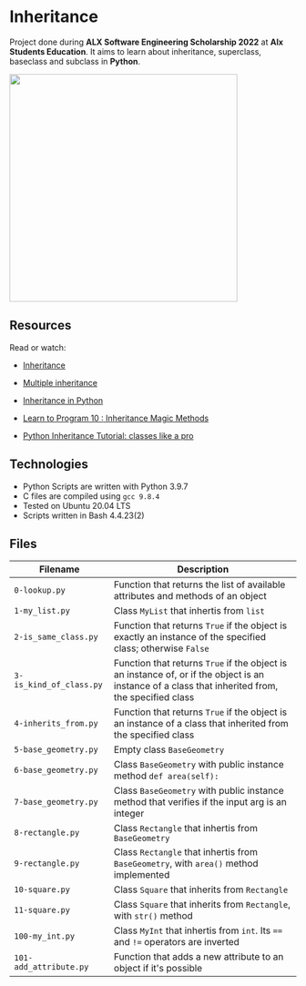 # Inheritance
Project done during **ALX Software Engineering Scholarship 2022** at **Alx Students Education**. It aims to learn about inheritance, superclass, baseclass and subclass in **Python**.

<img src="https://www.ictshore.com/wp-content/uploads/2018/01/py0007-01-Inheritance.png" width="400"/>

## Resources
Read or watch:

* [Inheritance](https://docs.python.org/3/tutorial/classes.html#inheritance)

* [Multiple inheritance](https://docs.python.org/3/tutorial/classes.html#multiple-inheritance)

* [Inheritance in Python](https://www.packt.com/inheritance-python/)

* [Learn to Program 10 : Inheritance Magic Methods](https://www.youtube.com/watch?v=d8kCdLCi6Lk)

* [Python Inheritance Tutorial: classes like a pro](https://www.ictshore.com/python/python-inheritance-tutorial/)

## Technologies
* Python Scripts are written with Python 3.9.7
* C files are compiled using `gcc 9.8.4`
* Tested on Ubuntu 20.04 LTS
* Scripts written in Bash 4.4.23(2)

## Files
| Filename | Description |
| -------- | ----------- |
| `0-lookup.py` | Function that returns the list of available attributes and methods of an object |
| `1-my_list.py` | Class `MyList` that inhertis from `list` |
| `2-is_same_class.py` | Function that returns `True` if the object is exactly an instance of the specified class; otherwise `False` |
| `3-is_kind_of_class.py` | Function that returns `True` if the object is an instance of, or if the object is an instance of a class that inherited from, the specified class |
| `4-inherits_from.py` | Function that returns `True` if the object is an instance of a class that inherited from the specified class |
| `5-base_geometry.py` | Empty class `BaseGeometry` |
| `6-base_geometry.py` | Class `BaseGeometry` with public instance method `def area(self):` |
| `7-base_geometry.py` | Class `BaseGeometry` with public instance method that verifies if the input arg is an integer |
| `8-rectangle.py` | Class `Rectangle` that inhertis from `BaseGeometry` |
| `9-rectangle.py` | Class `Rectangle` that inhertis from `BaseGeometry`, with `area()` method implemented |
| `10-square.py` | Class `Square` that inherits from `Rectangle` |
| `11-square.py` | Class `Square` that inherits from `Rectangle`, with `str()` method |
| `100-my_int.py` | Class `MyInt` that inhertis from `int`. Its `==` and `!=` operators are inverted |
| `101-add_attribute.py` | Function that adds a new attribute to an object if it's possible |
